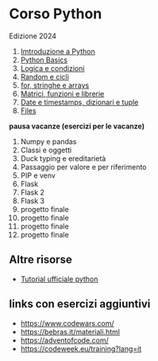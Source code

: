# Corso Python 
Edizione 2024

1. [Imtroduzione a Python](https://docs.google.com/presentation/d/1z6GuzNGXycij9qK79a7ci4ivnjvjKvWVkCb3PucQkOc/edit?usp=sharing)  
1. [Python Basics](https://docs.google.com/presentation/d/1UnV41yNugB5PFIWHoqR0XMO-25PDGz5DPIyhnbnPrpo/edit?usp=sharing)   
1. [Logica e condizioni](https://docs.google.com/presentation/d/1BJzR6xVwtJbR8HcokUYImME-uRtoqgJoDi7uBnhKhAU/edit?usp=sharing)  
1. [Random e cicli](https://docs.google.com/presentation/d/197-SjagwsbEFqtd4zU3qVbJKvYgc8uKKZuAXysrXrJU/edit?usp=sharing)  
1. [for, stringhe e arrays](https://docs.google.com/presentation/d/1qQfNmTPyZ5Ovm115h922XWoU4A-uxZdhg5dhhuTEuvQ/edit?usp=sharing)  
1. [Matrici, funzioni e librerie](https://docs.google.com/presentation/d/1ytdtAgUqEZwl_6QmhrnIn7k0g-JAgC3pQxtxckXlPZ0/edit?usp=sharing)  
1. [Date e timestamps, dizionari e tuple](https://docs.google.com/presentation/d/1rZmeBTCbr6BsqwcTmN_IwlYQMdANr7T4SGcLIQc1cmc/edit?usp=sharing)
1. [Files](https://docs.google.com/presentation/d/19JjZcnyrop7pBl8TgE5TW3f_z6xeHr8xg_khRcuZ0n8/edit?usp=sharing)  

**pausa vacanze (esercizi per le vacanze)**

1. Numpy e pandas  
1. Classi e oggetti  
1. Duck typing e ereditarietà  
1. Passaggio per valore e per riferimento  
1. PIP e venv  
1. Flask  
1. Flask 2   
1. Flask 3  
1. progetto finale  
1. progetto finale  
1. progetto finale  
1. progetto finale  

## Altre risorse
- [Tutorial ufficiale python](https://docs.python.org/3/tutorial/index.html)


## links con esercizi aggiuntivi

- https://www.codewars.com/
- https://bebras.it/materiali.html
- https://adventofcode.com/
- https://codeweek.eu/training?lang=it